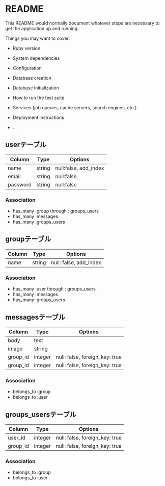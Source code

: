 # README

This README would normally document whatever steps are necessary to get the
application up and running.

Things you may want to cover:

* Ruby version

* System dependencies

* Configuration

* Database creation

* Database initialization

* How to run the test suite

* Services (job queues, cache servers, search engines, etc.)

* Deployment instructions

* ...
## userテーブル

|Column|Type|Options|
|------|----|-------|
|name|string|null:false, add_index|
|email|string|null:false|
|password|string|null:false|

### Association
- has_many :group through : groups_users
- has_many :messages
- has_many :groups_users

## groupテーブル

|Column|Type|Options|
|------|----|-------|
|name|string|null: false, add_index|

### Association
- has_many :user through : groups_users
- has_many :messages
- has_many :groups_users

## messagesテーブル

|Column|Type|Options|
|------|----|-------|
|body|text|
|image|string|
|group_id|integer|null: false, foreign_key: true|
|group_id|integer|null: false, foreign_key: true|

### Association
- belongs_to :group
- belongs_to :user

## groups_usersテーブル

|Column|Type|Options|
|------|----|-------|
|user_id|integer|null: false, foreign_key: true|
|group_id|integer|null: false, foreign_key: true|

### Association
- belongs_to :group
- belongs_to :user